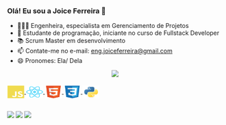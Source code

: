 ### Olá! Eu sou a Joice Ferreira 👋

- 👩🏾‍🎓 Engenheira, especialista em Gerenciamento de Projetos
- 🌱 Estudante de programação, iniciante no curso de Fullstack Developer
- 📚 Scrum Master em desenvolvimento
- 📫 Contate-me no e-mail: eng.joiceferreira@gmail.com
- 😄 Pronomes: Ela/ Dela

<div align="center">
  <a href="https://github.com/Joicerodriguesferreira">
  <img height="150em" src="https://github-readme-stats.vercel.app/api/top-langs/?username=Joicerodriguesferreira&layout=compact&langs_count=7&theme=dracula"/>
</div>
<div style="display: inline_block"><br>
  <img align="center" alt="imagem-Js" height="30" width="40" src="https://raw.githubusercontent.com/devicons/devicon/master/icons/javascript/javascript-plain.svg">
  <img align="center" alt="imagem-React" height="30" width="40" src="https://raw.githubusercontent.com/devicons/devicon/master/icons/react/react-original.svg">
  <img align="center" alt="imagem-HTML" height="30" width="40" src="https://raw.githubusercontent.com/devicons/devicon/master/icons/html5/html5-original.svg">
  <img align="center" alt="imagem-CSS" height="30" width="40" src="https://raw.githubusercontent.com/devicons/devicon/master/icons/css3/css3-original.svg">
  <img align="center" alt="imagem-Python" height="30" width="40" src="https://raw.githubusercontent.com/devicons/devicon/master/icons/python/python-original.svg">

</div>
  
 ##
  
  <div> 
  <a href="https://instagram.com/rodriguesjoice" target="_blank"><img src="https://img.shields.io/badge/-Instagram-%23E4405F?style=for-the-badge&logo=instagram&logoColor=white" target="_blank"></a>
  <a href = "mailto:eng.joiceferreira@gmail.com"><img src="https://img.shields.io/badge/-Gmail-%23333?style=for-the-badge&logo=gmail&logoColor=white" target="_blank"></a>
  <a href="https://www.linkedin.com/in/joice-rodrigues-ferreira-1694a61b9/" target="_blank"><img src="https://img.shields.io/badge/-LinkedIn-%230077B5?style=for-the-badge&logo=linkedin&logoColor=white" target="_blank"></a> 
  
  
